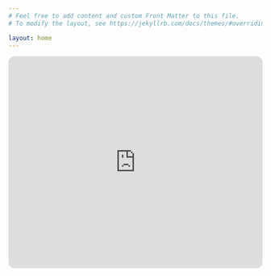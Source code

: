 ```yaml
---
# Feel free to add content and custom Front Matter to this file.
# To modify the layout, see https://jekyllrb.com/docs/themes/#overriding-theme-defaults

layout: home
---
```


 <p float="left">
 <iframe style="border-radius:12px" src="https://open.spotify.com/embed/artist/5cyFdTRpQ5A4XsQZfAZ46w?utm_source=generator&theme=0" width="100%" height="420" frameBorder="0" allowfullscreen="" allow="autoplay; clipboard-write; encrypted-media; fullscreen; picture-in-picture" loading="lazy"></iframe>
</p>  

 
 
 
